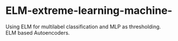 # ELM-extreme-learning-machine-
Using ELM for multilabel classification and MLP as thresholding.<br>
ELM based Autoencoders.
